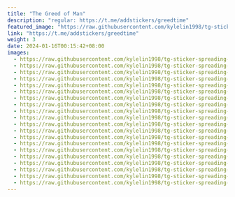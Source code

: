 ```yaml
---
title: "The Greed of Man"
description: "regular: https://t.me/addstickers/greedtime"
featured_image: "https://raw.githubusercontent.com/kylelin1998/tg-sticker-spreading-worldwide-images/main/img/e3ec4fbe-7c6e-4204-b2a9-32f54db149cf.jpg"
link: "https://t.me/addstickers/greedtime"
weight: 3
date: 2024-01-16T00:15:42+08:00
images:
  - https://raw.githubusercontent.com/kylelin1998/tg-sticker-spreading-worldwide-images/main/img/e3ec4fbe-7c6e-4204-b2a9-32f54db149cf.jpg
  - https://raw.githubusercontent.com/kylelin1998/tg-sticker-spreading-worldwide-images/main/img/c0f3d912-acbb-4b2c-b1ac-9d6cfae2448c.jpg
  - https://raw.githubusercontent.com/kylelin1998/tg-sticker-spreading-worldwide-images/main/img/7acf3d42-ab3e-469e-9f93-09a457dad72d.jpg
  - https://raw.githubusercontent.com/kylelin1998/tg-sticker-spreading-worldwide-images/main/img/c8d2989b-9b29-4cf0-a1f4-d7cecdaf0b22.jpg
  - https://raw.githubusercontent.com/kylelin1998/tg-sticker-spreading-worldwide-images/main/img/85073942-bdd6-4375-8c9b-3df05135ce05.jpg
  - https://raw.githubusercontent.com/kylelin1998/tg-sticker-spreading-worldwide-images/main/img/d31fb403-a956-4355-8505-d42ec6bc380e.jpg
  - https://raw.githubusercontent.com/kylelin1998/tg-sticker-spreading-worldwide-images/main/img/df5fd5e5-b413-4018-80c3-7908f7b7d925.jpg
  - https://raw.githubusercontent.com/kylelin1998/tg-sticker-spreading-worldwide-images/main/img/ef89bbe6-d177-4518-845c-cfa4f3371dae.jpg
  - https://raw.githubusercontent.com/kylelin1998/tg-sticker-spreading-worldwide-images/main/img/7ac71cac-121d-460a-9d94-30bcb4a1aae5.jpg
  - https://raw.githubusercontent.com/kylelin1998/tg-sticker-spreading-worldwide-images/main/img/c07c0390-a65a-46c5-823f-f145bd421dd0.jpg
  - https://raw.githubusercontent.com/kylelin1998/tg-sticker-spreading-worldwide-images/main/img/8c242107-bbd5-426c-b86d-615f16addbe1.jpg
  - https://raw.githubusercontent.com/kylelin1998/tg-sticker-spreading-worldwide-images/main/img/5c52b183-63de-4208-ae80-d8b8c71d3270.jpg
  - https://raw.githubusercontent.com/kylelin1998/tg-sticker-spreading-worldwide-images/main/img/b8acefe1-8660-4428-8020-1c53bd0b4f38.jpg
  - https://raw.githubusercontent.com/kylelin1998/tg-sticker-spreading-worldwide-images/main/img/7e91762a-bba3-47a7-977e-48033490228c.jpg
  - https://raw.githubusercontent.com/kylelin1998/tg-sticker-spreading-worldwide-images/main/img/c7661342-bade-4fee-9b78-1f05bb8c8e00.jpg
  - https://raw.githubusercontent.com/kylelin1998/tg-sticker-spreading-worldwide-images/main/img/55104007-4987-44bf-b7e9-11335f535ab7.jpg
  - https://raw.githubusercontent.com/kylelin1998/tg-sticker-spreading-worldwide-images/main/img/e19baf9b-dbb2-4700-9c37-70dcb56f9cdf.jpg
  - https://raw.githubusercontent.com/kylelin1998/tg-sticker-spreading-worldwide-images/main/img/b28bd509-c203-4074-9c35-390fbc207a6d.jpg
  - https://raw.githubusercontent.com/kylelin1998/tg-sticker-spreading-worldwide-images/main/img/0a985244-80cf-4577-a6a3-25a7568cd8f9.jpg
  - https://raw.githubusercontent.com/kylelin1998/tg-sticker-spreading-worldwide-images/main/img/d79e25f5-5a23-4308-ae96-05ef3579f8e2.jpg
---
```

